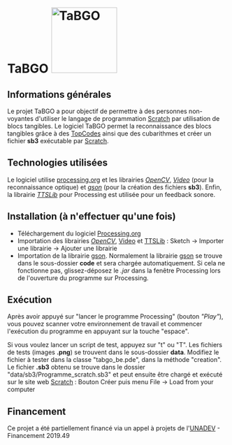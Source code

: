 # TaBGO <img src="https://github.com/truillet/tabgo_be/blob/main/documentation/images/tabgo.png" width=150 alt="TaBGO">

## Informations générales
Le projet TaBGO a pour objectif de permettre à des personnes non-voyantes d'utiliser le langage de programmation [Scratch](https://scratch.mit.edu) par utilisation de blocs tangibles.
Le logiciel TaBGO permet la reconnaissance des blocs tangibles grâce à des [TopCodes](https://github.com/truillet/TopCodes) ainsi que des cubarithmes et créer un fichier **sb3** exécutable par [Scratch](https://scratch.mit.edu).

## Technologies utilisées
Le logiciel utilise [processing.org](https://www.processing.org) et les librairies *[OpenCV](https://github.com/atduskgreg/opencv-processing)*, *[Video](https://github.com/processing/processing-video)* (pour la reconnaissance optique) et *[gson](https://github.com/google/gson)* (pour la création des fichiers **sb3**).
Enfin, la librairie *[TTSLib](https://www.local-guru.net/blog/pages/ttslib)* pour Processing est utilisée pour un feedback sonore.

## Installation (à n'effectuer qu'une fois)
* Téléchargement du logiciel [Processing.org](https://processing.org/download)
* Importation des librairies *[OpenCV](https://github.com/atduskgreg/opencv-processing)*, [Video](https://github.com/processing/processing-video) et [TTSLib](https://www.local-guru.net/blog/pages/ttslib) : Sketch -> Importer une librairie -> Ajouter une librairie
* Importation de la librairie [gson](https://github.com/google/gson). Normalement la librairie [gson](https://github.com/google/gson) se trouve dans le sous-dossier **code** et sera chargée automatiquement. Si cela ne fonctionne pas, glissez-déposez le *.jar* dans la fenêtre Processing lors de l'ouverture du programme sur Processing.

## Exécution
Après avoir appuyé sur "lancer le programme Processing" (bouton *"Play"*), vous pouvez scanner votre environnement de travail et commencer l'exécution du programme en appuyant sur la touche "espace".

Si vous voulez lancer un script de test, appuyez sur "t" ou "T". Les fichiers de tests (images **.png**) se trouvent dans le sous-dossier **data**. Modifiez le fichier à tester dans la classe "tabgo_be.pde", dans la méthode "creation".
Le fichier **.sb3** obtenu se trouve dans le dossier "data/sb3/Programme_scratch.sb3" et peut ensuite être chargé et exécuté sur le site web [Scratch](https://scratch.mit.edu) : Bouton Créer puis menu  File -> Load from your computer

## Financement
Ce projet a été partiellement financé via un appel à projets de l'[UNADEV](https://www.unadev.com/nos-missions/appel-a-projets) - Financement 2019.49 
